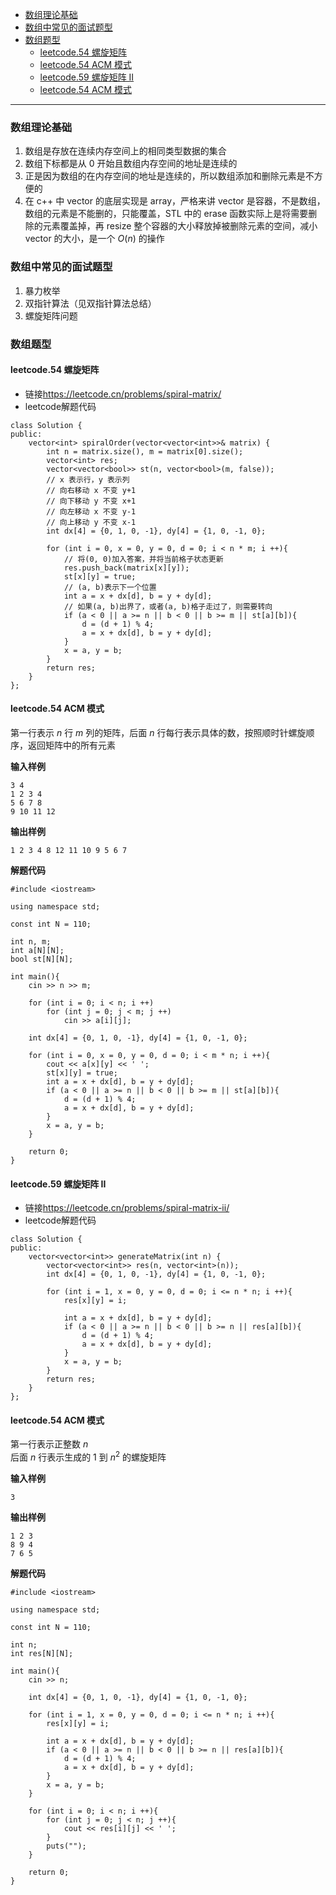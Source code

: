 - [数组理论基础](#数组理论基础)
- [数组中常见的面试题型](#数组中常见的面试题型)
- [数组题型](#数组题型)
  - [leetcode.54 螺旋矩阵](#leetcode54-螺旋矩阵)
  - [leetcode.54 ACM 模式](#leetcode54-acm-模式)
  - [leetcode.59 螺旋矩阵 II](#leetcode59-螺旋矩阵-ii)
  - [leetcode.54 ACM 模式](#leetcode54-acm-模式-1)

***
### 数组理论基础
1. 数组是存放在连续内存空间上的相同类型数据的集合
2. 数组下标都是从 $0$ 开始且数组内存空间的地址是连续的
3. 正是因为数组的在内存空间的地址是连续的，所以数组添加和删除元素是不方便的
4. 在 c++ 中 vector 的底层实现是 array，严格来讲 vector 是容器，不是数组，数组的元素是不能删的，只能覆盖，STL 中的 erase 函数实际上是将需要删除的元素覆盖掉，再 resize 整个容器的大小释放掉被删除元素的空间，减小 vector 的大小，是一个 $O(n)$ 的操作
### 数组中常见的面试题型
1. 暴力枚举
2. 双指针算法（见双指针算法总结）
3. 螺旋矩阵问题
### 数组题型
#### leetcode.54 螺旋矩阵
- 链接<https://leetcode.cn/problems/spiral-matrix/>  
- leetcode解题代码
```
class Solution {
public:
    vector<int> spiralOrder(vector<vector<int>>& matrix) {
        int n = matrix.size(), m = matrix[0].size();
        vector<int> res;
        vector<vector<bool>> st(n, vector<bool>(m, false));
        // x 表示行，y 表示列
        // 向右移动 x 不变 y+1 
        // 向下移动 y 不变 x+1
        // 向左移动 x 不变 y-1
        // 向上移动 y 不变 x-1
        int dx[4] = {0, 1, 0, -1}, dy[4] = {1, 0, -1, 0};

        for (int i = 0, x = 0, y = 0, d = 0; i < n * m; i ++){
            // 将(0, 0)加入答案，并将当前格子状态更新
            res.push_back(matrix[x][y]);
            st[x][y] = true;
            // (a, b)表示下一个位置
            int a = x + dx[d], b = y + dy[d];
            // 如果(a, b)出界了，或者(a, b)格子走过了，则需要转向
            if (a < 0 || a >= n || b < 0 || b >= m || st[a][b]){
                d = (d + 1) % 4;
                a = x + dx[d], b = y + dy[d];
            }
            x = a, y = b;
        }
        return res;
    }
};  
```
#### leetcode.54 ACM 模式
第一行表示 $n$ 行 $m$ 列的矩阵，后面 $n$ 行每行表示具体的数，按照顺时针螺旋顺序，返回矩阵中的所有元素  

**输入样例**  
```
3 4
1 2 3 4
5 6 7 8
9 10 11 12
```

**输出样例**  
```
1 2 3 4 8 12 11 10 9 5 6 7 
```

**解题代码**
```
#include <iostream>

using namespace std;

const int N = 110;

int n, m;
int a[N][N];
bool st[N][N];

int main(){
    cin >> n >> m;
    
    for (int i = 0; i < n; i ++)
        for (int j = 0; j < m; j ++)
            cin >> a[i][j];
    
    int dx[4] = {0, 1, 0, -1}, dy[4] = {1, 0, -1, 0};
    
    for (int i = 0, x = 0, y = 0, d = 0; i < m * n; i ++){
        cout << a[x][y] << ' ';
        st[x][y] = true;
        int a = x + dx[d], b = y + dy[d];
        if (a < 0 || a >= n || b < 0 || b >= m || st[a][b]){
            d = (d + 1) % 4;
            a = x + dx[d], b = y + dy[d];
        }
        x = a, y = b;
    }
    
    return 0;
}
```
#### leetcode.59 螺旋矩阵 II
- 链接<https://leetcode.cn/problems/spiral-matrix-ii/>  
- leetcode解题代码
```
class Solution {
public:
    vector<vector<int>> generateMatrix(int n) {
        vector<vector<int>> res(n, vector<int>(n));
        int dx[4] = {0, 1, 0, -1}, dy[4] = {1, 0, -1, 0};

        for (int i = 1, x = 0, y = 0, d = 0; i <= n * n; i ++){
            res[x][y] = i;

            int a = x + dx[d], b = y + dy[d];
            if (a < 0 || a >= n || b < 0 || b >= n || res[a][b]){
                d = (d + 1) % 4;
                a = x + dx[d], b = y + dy[d];
            }
            x = a, y = b;
        }
        return res;
    }
};
```
#### leetcode.54 ACM 模式
第一行表示正整数 $n$  
后面 $n$ 行表示生成的 $1$ 到 $n^2$ 的螺旋矩阵

**输入样例**  
```
3
```

**输出样例**  
```
1 2 3 
8 9 4 
7 6 5 
```

**解题代码**
```
#include <iostream>

using namespace std;

const int N = 110;

int n;
int res[N][N];

int main(){
    cin >> n;
    
    int dx[4] = {0, 1, 0, -1}, dy[4] = {1, 0, -1, 0};
    
    for (int i = 1, x = 0, y = 0, d = 0; i <= n * n; i ++){
        res[x][y] = i;
        
        int a = x + dx[d], b = y + dy[d];
        if (a < 0 || a >= n || b < 0 || b >= n || res[a][b]){
            d = (d + 1) % 4;
            a = x + dx[d], b = y + dy[d];
        }
        x = a, y = b;
    }
    
    for (int i = 0; i < n; i ++){
        for (int j = 0; j < n; j ++){
            cout << res[i][j] << ' ';
        }
        puts("");
    }
        
    return 0;
}
```